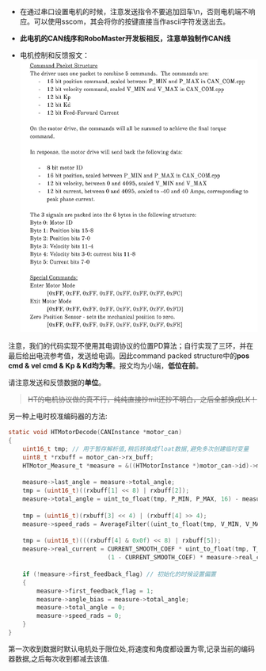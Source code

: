 - 在通过串口设置电机的时候，注意发送指令不要追加回车\n，否则电机端不响应。可以使用sscom，其会将你的按键直接当作ascii字符发送出去。

- **此电机的CAN线序和RoboMaster开发板相反，注意单独制作CAN线**

- 电机控制和反馈报文：
  ![控制报文](%E6%8E%A7%E5%88%B6%E6%8A%A5%E6%96%87.png)

注意，我们的代码实现不使用其电调协议的位置PD算法；自行实现了三环，并在最后给出电流参考值，发送给电调。因此command packed structure中的**pos cmd & vel cmd & Kp & Kd均为零**。报文均为小端，**低位在前**。

请注意发送和反馈数据的**单位**。

> ~~HT的电机协议做的真不行，纯纯直接抄mit还抄不明白，之后全部换成LK！~~

另一种上电时校准编码器的方法:

```c
static void HTMotorDecode(CANInstance *motor_can)
{
    uint16_t tmp; // 用于暂存解析值,稍后转换成float数据,避免多次创建临时变量
    uint8_t *rxbuff = motor_can->rx_buff;
    HTMotor_Measure_t *measure = &((HTMotorInstance *)motor_can->id)->measure; // 将can实例中保存的id转换成电机实例的指针

    measure->last_angle = measure->total_angle;
    tmp = (uint16_t)((rxbuff[1] << 8) | rxbuff[2]);
    measure->total_angle = uint_to_float(tmp, P_MIN, P_MAX, 16) - measure->angle_bias;

    tmp = (uint16_t)(rxbuff[3] << 4) | (rxbuff[4] >> 4);
    measure->speed_rads = AverageFilter((uint_to_float(tmp, V_MIN, V_MAX, 12) - HT_SPEED_BIAS), measure->speed_buff, SPEED_BUFFER_SIZE);

    tmp = (uint16_t)(((rxbuff[4] & 0x0f) << 8) | rxbuff[5]);
    measure->real_current = CURRENT_SMOOTH_COEF * uint_to_float(tmp, T_MIN, T_MAX, 12) +
                            (1 - CURRENT_SMOOTH_COEF) * measure->real_current;

    if (!measure->first_feedback_flag) // 初始化的时候设置偏置
    {
        measure->first_feedback_flag = 1;
        measure->angle_bias = measure->total_angle;
        measure->total_angle = 0;
        measure->speed_rads = 0;
    }
}
```

第一次收到数据时默认电机处于限位处,将速度和角度都设置为零,记录当前的编码器数据,之后每次收到都减去该值.
